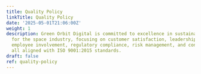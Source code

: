 ```yaml
---
title: Quality Policy
linkTitle: Quality Policy
date: '2025-05-01T21:06:00Z'
weight: 1
description: Green Orbit Digital is committed to excellence in sustainable marketing
  for the space industry, focusing on customer satisfaction, leadership engagement,
  employee involvement, regulatory compliance, risk management, and continuous improvement,
  all aligned with ISO 9001:2015 standards.
draft: false
ref: quality-policy
---
```


